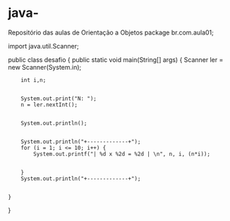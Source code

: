 # java-
Repositório das aulas de Orientação a Objetos
package br.com.aula01;

import java.util.Scanner;

public class desafio {
    public static void main(String[] args) {
        Scanner ler = new Scanner(System.in);


        int i,n;


        System.out.print("N: ");
        n = ler.nextInt();


        System.out.println();


        System.out.println("+-------------+");
        for (i = 1; i <= 10; i++) {
            System.out.printf("| %d x %2d = %2d | \n", n, i, (n*i));


        }
        System.out.println("+-------------+");


    }




}

